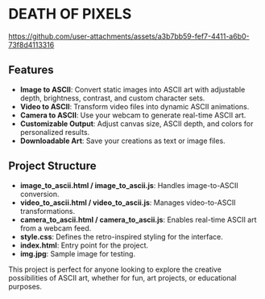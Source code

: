 # DEATH OF PIXELS
https://github.com/user-attachments/assets/a3b7bb59-fef7-4411-a6b0-73f8d4113316



## Features
- **Image to ASCII**: Convert static images into ASCII art with adjustable depth, brightness, contrast, and custom character sets.
- **Video to ASCII**: Transform video files into dynamic ASCII animations.
- **Camera to ASCII**: Use your webcam to generate real-time ASCII art.
- **Customizable Output**: Adjust canvas size, ASCII depth, and colors for personalized results.
- **Downloadable Art**: Save your creations as text or image files.

## Project Structure
- **image_to_ascii.html / image_to_ascii.js**: Handles image-to-ASCII conversion.
- **video_to_ascii.html / video_to_ascii.js**: Manages video-to-ASCII transformations.
- **camera_to_ascii.html / camera_to_ascii.js**: Enables real-time ASCII art from a webcam feed.
- **style.css**: Defines the retro-inspired styling for the interface.
- **index.html**: Entry point for the project.
- **img.jpg**: Sample image for testing.



This project is perfect for anyone looking to explore the creative possibilities of ASCII art, whether for fun, art projects, or educational purposes.

